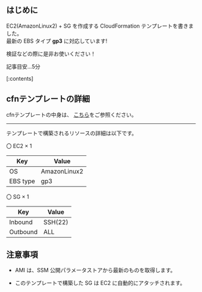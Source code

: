 ## はじめに

EC2(AmazonLinux2) + SG を作成する CloudFormation テンプレートを書きました。  
最新の EBS タイプ **gp3** に対応しています!

検証などの際に是非お使いください！

記事目安...5分

[:contents]

## cfnテンプレートの詳細

cfnテンプレートの中身は、 [こちら](https://github.com/sugaya0204/blog/blob/Public/AWS/CloudFormation/cfn-template-ec2/templates/ec2.yml)をご参照ください。

---

テンプレートで構築されるリソースの詳細は以下です。

〇 EC2 × 1

|Key|Value|
|---|---|
|OS|AmazonLinux2|
|EBS type|gp3|

〇 SG × 1

|Key|Value|
|---|---|
|Inbound|SSH(22)|
|Outbound|ALL|

## 注意事項

* AMI は、SSM 公開パラメータストアから最新のものを取得します。

* このテンプレートで構築した SG は EC2 に自動的にアタッチされます。
